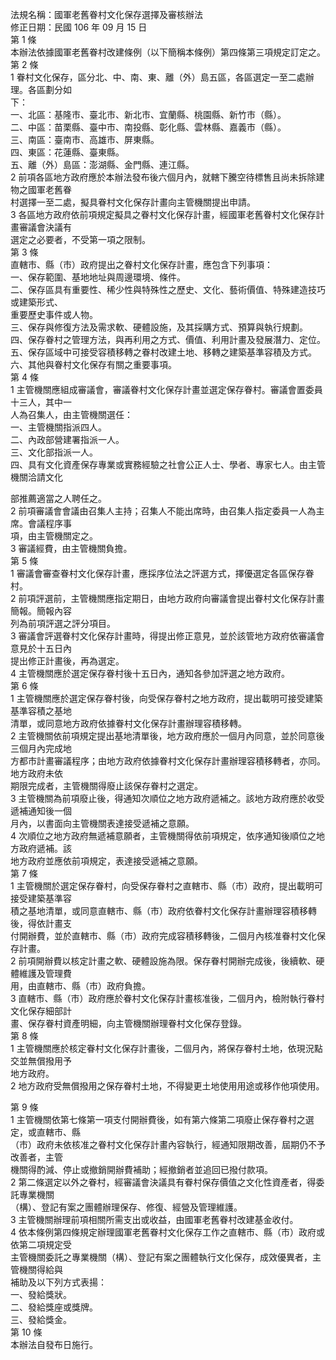 法規名稱：國軍老舊眷村文化保存選擇及審核辦法  
修正日期：民國 106 年 09 月 15 日  
第 1 條  
本辦法依據國軍老舊眷村改建條例（以下簡稱本條例）第四條第三項規定訂定之。  
第 2 條  
1 眷村文化保存，區分北、中、南、東、離（外）島五區，各區選定一至二處辦理。各區劃分如  
下：  
一、北區：基隆市、臺北市、新北市、宜蘭縣、桃園縣、新竹市（縣）。  
二、中區：苗栗縣、臺中市、南投縣、彰化縣、雲林縣、嘉義市（縣）。  
三、南區：臺南市、高雄市、屏東縣。  
四、東區：花蓮縣、臺東縣。  
五、離（外）島區：澎湖縣、金門縣、連江縣。  
2 前項各區地方政府應於本辦法發布後六個月內，就轄下騰空待標售且尚未拆除建物之國軍老舊眷  
村選擇一至二處，擬具眷村文化保存計畫向主管機關提出申請。  
3 各區地方政府依前項規定擬具之眷村文化保存計畫，經國軍老舊眷村文化保存計畫審議會決議有  
選定之必要者，不受第一項之限制。  
第 3 條  
直轄市、縣（市）政府提出之眷村文化保存計畫，應包含下列事項：  
一、保存範圍、基地地址與周邊環境、條件。  
二、保存區具有重要性、稀少性與特殊性之歷史、文化、藝術價值、特殊建造技巧或建築形式、  
重要歷史事件或人物。  
三、保存與修復方法及需求軟、硬體設施，及其採購方式、預算與執行規劃。  
四、保存眷村之管理方法，與再利用之方式、價值、利用計畫及發展潛力、定位。  
五、保存區域中可接受容積移轉之眷村改建土地、移轉之建築基準容積及方式。  
六、其他與眷村文化保存有關之重要事項。  
第 4 條  
1 主管機關應組成審議會，審議眷村文化保存計畫並選定保存眷村。審議會置委員十三人，其中一  
人為召集人，由主管機關選任：  
一、主管機關指派四人。  
二、內政部營建署指派一人。  
三、文化部指派一人。  
四、具有文化資產保存專業或實務經驗之社會公正人士、學者、專家七人。由主管機關洽請文化  


部推薦適當之人聘任之。  
2 前項審議會會議由召集人主持；召集人不能出席時，由召集人指定委員一人為主席。會議程序事  
項，由主管機關定之。  
3 審議經費，由主管機關負擔。  
第 5 條  
1 審議會審查眷村文化保存計畫，應採序位法之評選方式，擇優選定各區保存眷村。  
2 前項評選前，主管機關應指定期日，由地方政府向審議會提出眷村文化保存計畫簡報。簡報內容  
列為前項評選之評分項目。  
3 審議會評選眷村文化保存計畫時，得提出修正意見，並於該管地方政府依審議會意見於十五日內  
提出修正計畫後，再為選定。  
4 主管機關應於選定保存眷村後十五日內，通知各參加評選之地方政府。  
第 6 條  
1 主管機關應於選定保存眷村後，向受保存眷村之地方政府，提出載明可接受建築基準容積之基地  
清單，或同意地方政府依據眷村文化保存計畫辦理容積移轉。  
2 主管機關依前項規定提出基地清單後，地方政府應於一個月內同意，並於同意後三個月內完成地  
方都市計畫審議程序；由地方政府依據眷村文化保存計畫辦理容積移轉者，亦同。地方政府未依  
期限完成者，主管機關得廢止該保存眷村之選定。  
3 主管機關為前項廢止後，得通知次順位之地方政府遞補之。該地方政府應於收受遞補通知後一個  
月內，以書面向主管機關表達接受遞補之意願。  
4 次順位之地方政府無遞補意願者，主管機關得依前項規定，依序通知後順位之地方政府遞補。該  
地方政府並應依前項規定，表達接受遞補之意願。  
第 7 條  
1 主管機關於選定保存眷村，向受保存眷村之直轄市、縣（市）政府，提出載明可接受建築基準容  
積之基地清單，或同意直轄市、縣（市）政府依眷村文化保存計畫辦理容積移轉後，得依計畫支  
付開辦費，並於直轄市、縣（市）政府完成容積移轉後，二個月內核准眷村文化保存計畫。  
2 前項開辦費以核定計畫之軟、硬體設施為限。保存眷村開辦完成後，後續軟、硬體維護及管理費  
用，由直轄市、縣（市）政府負擔。  
3 直轄市、縣（市）政府應於眷村文化保存計畫核准後，二個月內，檢附執行眷村文化保存細部計  
畫、保存眷村資產明細，向主管機關辦理眷村文化保存登錄。  
第 8 條  
1 主管機關應於核定眷村文化保存計畫後，二個月內，將保存眷村土地，依現況點交並無償撥用予  
地方政府。  
2 地方政府受無償撥用之保存眷村土地，不得變更土地使用用途或移作他項使用。  


第 9 條  
1 主管機關依第七條第一項支付開辦費後，如有第六條第二項廢止保存眷村之選定，或直轄市、縣  
（市）政府未依核准之眷村文化保存計畫內容執行，經通知限期改善，屆期仍不予改善者，主管  
機關得酌減、停止或撤銷開辦費補助；經撤銷者並追回已撥付款項。  
2 第二條選定以外之眷村，經審議會決議具有眷村保存價值之文化性資產者，得委託專業機關  
（構）、登記有案之團體辦理保存、修復、經營及管理維護。  
3 主管機關辦理前項相關所需支出或收益，由國軍老舊眷村改建基金收付。  
4 依本條例第四條規定辦理國軍老舊眷村文化保存工作之直轄市、縣（市）政府或依第二項規定受  
主管機關委託之專業機關（構）、登記有案之團體執行文化保存，成效優異者，主管機關得給與  
補助及以下列方式表揚：  
一、發給獎狀。  
二、發給獎座或獎牌。  
三、發給獎金。  
第 10 條  
本辦法自發布日施行。  


